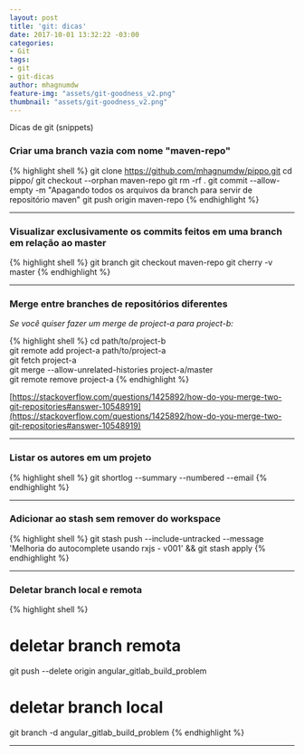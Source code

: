 ```yaml
---
layout: post
title: 'git: dicas'
date: 2017-10-01 13:32:22 -03:00
categories:
- Git
tags:
- git
- git-dicas
author: mhagnumdw
feature-img: "assets/git-goodness_v2.png"
thumbnail: "assets/git-goodness_v2.png"
---
```


Dicas de git (snippets)

<!--more-->

### Criar uma branch vazia com nome "maven-repo"

{% highlight shell %}
git clone https://github.com/mhagnumdw/pippo.git
cd pippo/
git checkout --orphan maven-repo
git rm -rf .
git commit --allow-empty -m "Apagando todos os arquivos da branch para servir de repositório maven"
git push origin maven-repo
{% endhighlight %}

* * *

### Visualizar exclusivamente os commits feitos em uma branch em relação ao master

{% highlight shell %}
git branch
git checkout maven-repo
git cherry -v master
{% endhighlight %}

* * *

### Merge entre branches de repositórios diferentes

_Se você quiser fazer um merge de project-a para project-b:_

{% highlight shell %}
cd path/to/project-b  
git remote add project-a path/to/project-a  
git fetch project-a  
git merge --allow-unrelated-histories project-a/master  
git remote remove project-a
{% endhighlight %}

[https://stackoverflow.com/questions/1425892/how-do-you-merge-two-git-repositories#answer-10548919](https://stackoverflow.com/questions/1425892/how-do-you-merge-two-git-repositories#answer-10548919)

* * *

### Listar os autores em um projeto

{% highlight shell %}
git shortlog --summary --numbered --email
{% endhighlight %}

* * *

### Adicionar ao stash sem remover do workspace

{% highlight shell %}
git stash push --include-untracked --message 'Melhoria do autocomplete usando rxjs - v001' && git stash apply
{% endhighlight %}

* * *

### Deletar branch local e remota

{% highlight shell %}
# deletar branch remota
git push --delete origin angular_gitlab_build_problem
# deletar branch local
git branch -d angular_gitlab_build_problem
{% endhighlight %}

* * *
